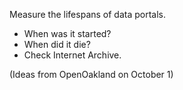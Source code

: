 Measure the lifespans of data portals.

* When was it started?
* When did it die?
* Check Internet Archive.

(Ideas from OpenOakland on October 1)
